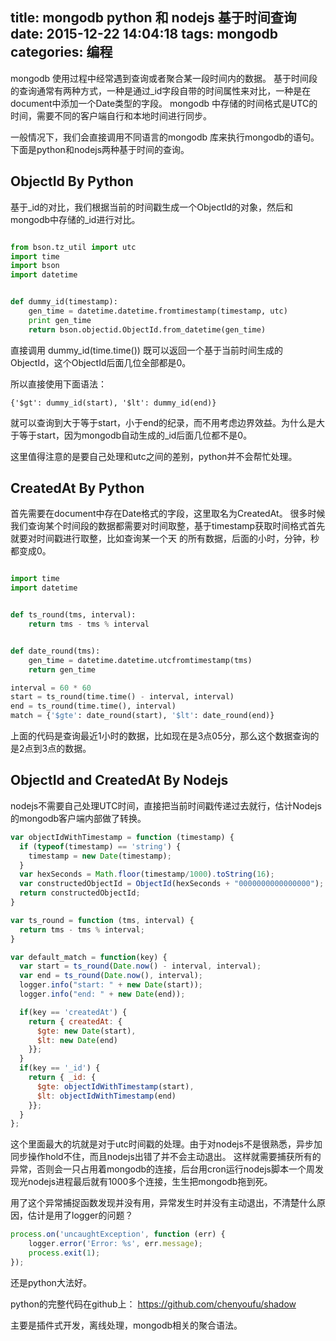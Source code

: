 title: mongodb python 和 nodejs 基于时间查询
date: 2015-12-22 14:04:18
tags: mongodb
categories:  编程
---

mongodb 使用过程中经常遇到查询或者聚合某一段时间内的数据。
基于时间段的查询通常有两种方式，一种是通过_id字段自带的时间属性来对比，一种是在document中添加一个Date类型的字段。
mongodb 中存储的时间格式是UTC的时间，需要不同的客户端自行和本地时间进行同步。

一般情况下，我们会直接调用不同语言的mongodb 库来执行mongodb的语句。下面是python和nodejs两种基于时间的查询。

## ObjectId By Python

基于_id的对比，我们根据当前的时间戳生成一个ObjectId的对象，然后和mongodb中存储的_id进行对比。

``` python

from bson.tz_util import utc
import time
import bson
import datetime


def dummy_id(timestamp):
    gen_time = datetime.datetime.fromtimestamp(timestamp, utc)
    print gen_time
    return bson.objectid.ObjectId.from_datetime(gen_time)

```
直接调用 dummy_id(time.time()) 既可以返回一个基于当前时间生成的ObjectId，这个ObjectId后面几位全部都是0。
<!-- more -->
所以直接使用下面语法：

```
{'$gt': dummy_id(start), '$lt': dummy_id(end)}
```
就可以查询到大于等于start，小于end的纪录，而不用考虑边界效益。为什么是大于等于start，因为mongodb自动生成的_id后面几位都不是0。

这里值得注意的是要自己处理和utc之间的差别，python并不会帮忙处理。

## CreatedAt By Python

首先需要在document中存在Date格式的字段，这里取名为CreatedAt。
很多时候我们查询某个时间段的数据都需要对时间取整，基于timestamp获取时间格式首先就要对时间戳进行取整，比如查询某一个天
的所有数据，后面的小时，分钟，秒都变成0。

``` python

import time
import datetime


def ts_round(tms, interval):
    return tms - tms % interval


def date_round(tms):
    gen_time = datetime.datetime.utcfromtimestamp(tms)
    return gen_time

interval = 60 * 60
start = ts_round(time.time() - interval, interval)
end = ts_round(time.time(), interval)
match = {'$gte': date_round(start), '$lt': date_round(end)}

```

上面的代码是查询最近1小时的数据，比如现在是3点05分，那么这个数据查询的是2点到3点的数据。

## ObjectId and CreatedAt By Nodejs

nodejs不需要自己处理UTC时间，直接把当前时间戳传递过去就行，估计Nodejs的mongodb客户端内部做了转换。

```javascript
var objectIdWithTimestamp = function (timestamp) {
  if (typeof(timestamp) == 'string') {
    timestamp = new Date(timestamp);
  }
  var hexSeconds = Math.floor(timestamp/1000).toString(16);
  var constructedObjectId = ObjectId(hexSeconds + "0000000000000000");
  return constructedObjectId;
}

var ts_round = function (tms, interval) {
  return tms - tms % interval;
}

var default_match = function(key) {
  var start = ts_round(Date.now() - interval, interval);
  var end = ts_round(Date.now(), interval);
  logger.info("start: " + new Date(start));
  logger.info("end: " + new Date(end));

  if(key == 'createdAt') {
    return { createdAt: {
      $gte: new Date(start),
      $lt: new Date(end)
    }};
  }
  if(key == '_id') {
    return { _id: {
      $gte: objectIdWithTimestamp(start),
      $lt: objectIdWithTimestamp(end)
    }};
  }
};

```

这个里面最大的坑就是对于utc时间戳的处理。由于对nodejs不是很熟悉，异步加同步操作hold不住，而且nodejs出错了并不会主动退出。
这样就需要捕获所有的异常，否则会一只占用着mongodb的连接，后台用cron运行nodejs脚本一个周发现光nodejs进程最后就有1000多个连接，生生把mongodb拖到死。

用了这个异常捕捉函数发现并没有用，异常发生时并没有主动退出，不清楚什么原因，估计是用了logger的问题？

```javascript
process.on('uncaughtException', function (err) {
    logger.error('Error: %s', err.message);
    process.exit(1);
});

```

还是python大法好。

python的完整代码在github上：
https://github.com/chenyoufu/shadow

主要是插件式开发，离线处理，mongodb相关的聚合语法。
